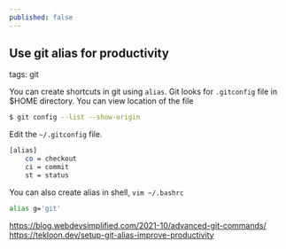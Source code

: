 ```yaml
---
published: false
---
```


##  Use git alias for productivity

tags: git

You can create shortcuts in git using `alias`. Git looks for `.gitconfig` file in $HOME directory. You can view location of the file 

```bash
$ git config --list --show-origin
```

Edit the `~/.gitconfig` file. 

```bash
[alias]
    co = checkout
    ci = commit 
    st = status
```


You can also create alias in shell, `vim ~/.bashrc`

```bash
alias g='git'

```
https://blog.webdevsimplified.com/2021-10/advanced-git-commands/
https://tekloon.dev/setup-git-alias-improve-productivity

